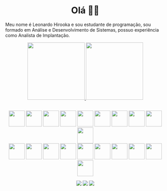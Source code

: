 <h1 align="center">Olá 👋🏻</h1> 
<p>Meu nome é Leonardo Hirooka e sou estudante de programação, sou formado em Análise e Desenvolvimento de Sistemas, possuo experiência como Analista de Implantação.
</p>
  
<div align="center">
<a href="https://github.com/Hirook4">
<img height="180em" src="https://github-readme-stats.vercel.app/api?username=Hirook4&show_icons=true&include_all_commits=true&count_private=true&theme=dark"/> 
<img height="180em" src="https://github-readme-stats.vercel.app/api/top-langs/?username=Hirook4&layout=compact&langs_count=8&theme=dark"/>
</a>

</br>
</br>

<p align="center"> 
<img src="https://skillicons.dev/icons?i=ubuntu" height="50"/>
<img src="https://skillicons.dev/icons?i=vscode" height="50"/>
<img src="https://skillicons.dev/icons?i=git" height="50"/>
<img src="https://skillicons.dev/icons?i=notion" height="50"/>
<img src="https://skillicons.dev/icons?i=docker" height="50"/>
<img src="https://skillicons.dev/icons?i=postman" height="50"/>
<img src="https://skillicons.dev/icons?i=mysql" height="50"/>
<img src="https://skillicons.dev/icons?i=postgres" height="50"/>
<img src="https://skillicons.dev/icons?i=firebase" height="50"/>
<img src="https://skillicons.dev/icons?i=bootstrap" height="50"/><br>
<img src="https://skillicons.dev/icons?i=html" height="50"/>
<img src="https://skillicons.dev/icons?i=css" height="50"/>
<img src="https://skillicons.dev/icons?i=js" height="50"/>
<img src="https://skillicons.dev/icons?i=ts" height="50"/>
<img src="https://skillicons.dev/icons?i=react" height="50"/>
<img src="https://skillicons.dev/icons?i=tailwind" height="50"/>
<img src="https://skillicons.dev/icons?i=php" height="50"/>
<img src="https://skillicons.dev/icons?i=laravel" height="50"/>
<img src="https://skillicons.dev/icons?i=dart" height="50"/>
<img src="https://skillicons.dev/icons?i=flutter" height="50"/>
</p>
       
<div align="center">
<a href="mailto:leonardohirooka@hotmail.com" target="_blank"><img src="https://img.shields.io/badge/Email-000000?style=for-the-badge&logo=gmail&logoColor=white" target="_blank"></a>
<a href="https://www.linkedin.com/in/leonardohirooka/" target="_blank"><img src="https://img.shields.io/badge/-LinkedIn-0072b1?style=for-the-badge&logo=linkedin&logoColor=white" target="_blank"></a>
<a href="https://www.instagram.com/leohirooka" target="_blank"><img src="https://img.shields.io/badge/-Instagram-cd486b?style=for-the-badge&logo=instagram&logoColor=white" target="_blank"></a>   
</div>
